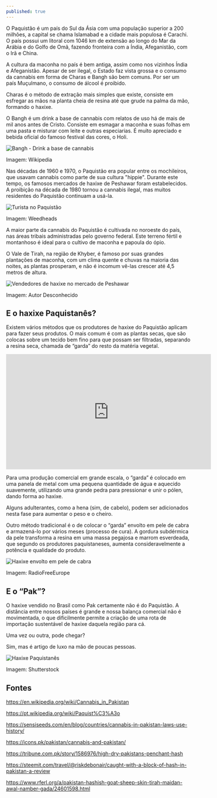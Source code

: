 ```yaml
---
published: true
---
```

O Paquistão é um país do Sul da Ásia com uma população superior a 200 milhões, a capital se chama Islamabad e a cidade mais populosa é Carachi. O país possui um litoral com 1046 km de extensão ao longo do Mar da Arábia e do Golfo de Omã, fazendo fronteira com a Índia, Afeganistão, com o Irã e China. 

A cultura da maconha no país é bem antiga, assim como nos vizinhos Índia e Afeganistão. Apesar de ser ilegal, o Estado faz vista grossa e o consumo da cannabis em forma de Charas e Bangh são bem comuns. Por ser um país Muçulmano, o consumo de álcool é proibido.

Charas é o método de extração mais simples que existe, consiste em esfregar as mãos na planta cheia de resina até que grude na palma da mão, formando o haxixe. 

O Bangh é um drink a base de cannabis com relatos de uso há de mais de mil anos antes de Cristo. Consiste em esmagar a maconha e suas folhas em uma pasta e misturar com leite e outras especiarias. É muito apreciado e bebida oficial do famoso festival das cores, o Holi.

<img src="https://upload.wikimedia.org/wikipedia/commons/9/9f/Process_of_making_bhang_in_Punjab%2C_India.jpg" alt="Bangh - Drink a base de cannabis">

Imagem: Wikipedia

Nas décadas de 1960 e 1970, o Paquistão era popular entre os mochileiros, que usavam cannabis como parte de sua cultura "hippie". Durante este tempo, os famosos mercados de haxixe de Peshawar foram estabelecidos. A proibição na década de 1980 tornou a cannabis ilegal, mas muitos residentes do Paquistão continuam a usá-la.

<img src="https://i.imgur.com/SeQoxfr.jpg" alt="Turista no Paquistão">

Imagem: Weedheads

A maior parte da cannabis do Paquistão é cultivada no noroeste do país, nas áreas tribais administradas pelo governo federal. Este terreno fértil e montanhoso é ideal para o cultivo de maconha e papoula do ópio.

O Vale de Tirah, na região de Khyber, é famoso por suas grandes plantações de maconha, com um clima quente e chuvas na maioria das noites, as plantas prosperam, e não é incomum vê-las crescer até 4,5 metros de altura.

<img src="https://i.imgur.com/dJa6ZRC.png" alt="Vendedores de haxixe no mercado de Peshawar">

Imagem: Autor Desconhecido

## E o haxixe Paquistanês?
Existem vários métodos que os produtores de haxixe do Paquistão aplicam para fazer seus produtos. O mais comum é com as plantas secas, que são colocas sobre um tecido bem fino para que possam ser filtradas, separando a resina seca, chamada de “garda” do resto da matéria vegetal.

<iframe width="560" height="315" src="https://www.youtube.com/embed/6f89x4Lm9XU" frameborder="0" allow="accelerometer; autoplay; encrypted-media; gyroscope; picture-in-picture" allowfullscreen></iframe>

Para uma produção comercial em grande escala, o “garda” é colocado em uma panela de metal com uma pequena quantidade de água e aquecido suavemente, utilizando uma grande pedra para pressionar e unir o pólen, dando forma ao haxixe. 

Alguns adulterantes, como a hena (sim, de cabelo), podem ser adicionados nesta fase para aumentar o peso e o cheiro.

Outro método tradicional é o de colocar o “garda” envolto em pele de cabra e armazená-lo por vários meses (processo de cura). A gordura subdérmica da pele transforma a resina em uma massa pegajosa e marrom esverdeada, que segundo os produtores paquistaneses, aumenta consideravelmente a potência e qualidade do produto.

<img src="https://i.imgur.com/n3YWGmH.jpg" alt="Haxixe envolto em pele de cabra">

Imagem: RadioFreeEurope

## E o “Pak”?
O haxixe vendido no Brasil como Pak certamente não é do Paquistão. A distância entre nossos países é grande e nossa balança comercial não é movimentada, o que dificilmente permite a criação de uma rota de importação sustentável de haxixe daquela região para cá.

Uma vez ou outra, pode chegar? 

Sim, mas é artigo de luxo na mão de poucas pessoas.

<img src="https://i.imgur.com/9Bog5eA.jpg" alt="Haxixe Paquistanês">

Imagem: Shutterstock

## Fontes

https://en.wikipedia.org/wiki/Cannabis_in_Pakistan

https://pt.wikipedia.org/wiki/Paquist%C3%A3o

https://sensiseeds.com/en/blog/countries/cannabis-in-pakistan-laws-use-history/

https://icons.pk/pakistan/cannabis-and-pakistan/

https://tribune.com.pk/story/1586976/high-dry-pakistans-penchant-hash

https://steemit.com/travel/@riskdebonair/caught-with-a-block-of-hash-in-pakistan-a-review

https://www.rferl.org/a/pakistan-hashish-goat-sheep-skin-tirah-maidan-awal-namber-gada/24601598.html


